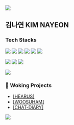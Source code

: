 <img src="https://capsule-render.vercel.app/api?type=waving&color=BDBDC8&height=150&section=header" />

## 김나연 KIM NAYEON 

### Tech Stacks 
<img src="https://img.shields.io/badge/HTML5-E34F26?style=flat-square&logo=html5&logoColor=white"/> <img src="https://img.shields.io/badge/CSS3-1572B6?style=flat-square&logo=css3&logoColor=white"/> <img src="https://img.shields.io/badge/JavaScript-F7DF1E?style=flat-square&logo=javascript&logoColor=black"/> <img src="https://img.shields.io/badge/React-61DAFB?style=flat-square&logo=React&logoColor=black"/> <img src="https://img.shields.io/badge/Typescript-3178C6?style=flat-square&logo=Typescript&logoColor=white"/> <img src="https://img.shields.io/badge/Next.js-000000?style=flat-square&logo=Next.js&logoColor=white"/>

<img src="https://img.shields.io/badge/Sass-CC6699?style=flat-square&logo=Sass&logoColor=white"/> <img src="https://img.shields.io/badge/Tailwind CSS-06B6D4?style=flat-square&logo=Tailwind CSS&logoColor=white"/> <img src="https://img.shields.io/badge/styled components-DB7093?style=flat-square&logo=styled-components&logoColor=white"/>
<br>

<img src="https://img.shields.io/badge/socket.io-010101?style=for-the-badge&logo=socket.io&logoColor=white">

### 🔭 Woking Projects
- [[HEARUS]](https://github.com/TEAM-Hearus/HEARUS-REACT-FRONTEND) 
- [[WOOSUHAM]](https://github.com/CollectingBox/client) 
- [[CHAT-DIARY]](https://github.com/Chat-Dairy/FE) 

<img src="https://capsule-render.vercel.app/api?type=waving&color=BDBDC8&height=150&section=footer" />
